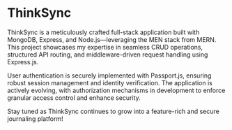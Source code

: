 # ThinkSync
ThinkSync is a meticulously crafted full-stack application built with MongoDB, Express, and Node.js—leveraging the MEN stack from MERN. This project showcases my expertise in seamless CRUD operations, structured API routing, and middleware-driven request handling using Express.js.

User authentication is securely implemented with Passport.js, ensuring robust session management and identity verification. The application is actively evolving, with authorization mechanisms in development to enforce granular access control and enhance security.

Stay tuned as ThinkSync continues to grow into a feature-rich and secure journaling platform! 
